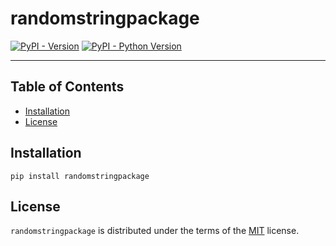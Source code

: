 # randomstringpackage

[![PyPI - Version](https://img.shields.io/pypi/v/randomstringpackage.svg)](https://pypi.org/project/randomstringpackage)
[![PyPI - Python Version](https://img.shields.io/pypi/pyversions/randomstringpackage.svg)](https://pypi.org/project/randomstringpackage)

-----

## Table of Contents

- [Installation](#installation)
- [License](#license)

## Installation

```console
pip install randomstringpackage
```

## License

`randomstringpackage` is distributed under the terms of the [MIT](https://spdx.org/licenses/MIT.html) license.
